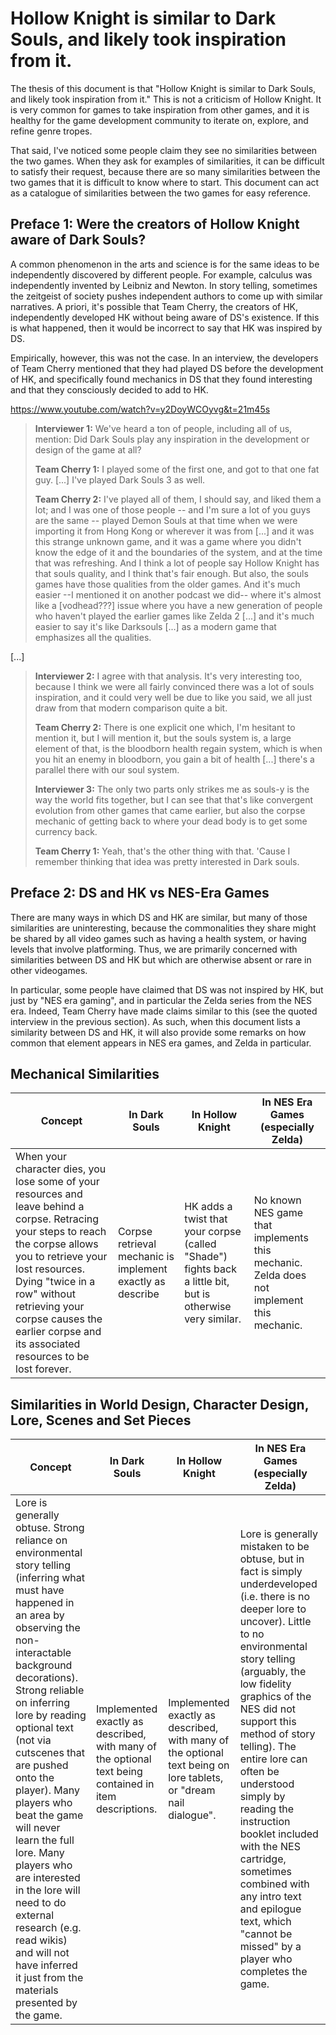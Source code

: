 # Hollow Knight is similar to Dark Souls, and likely took inspiration from it.

The thesis of this document is that "Hollow Knight is similar to Dark Souls,
and likely took inspiration from it." This is not a criticism of Hollow Knight.
It is very common for games to take inspiration from other games, and it is
healthy for the game development community to iterate on, explore, and refine
genre tropes.

That said, I've noticed some people claim they see no similarities between the
two games. When they ask for examples of similarities, it can be difficult to
satisfy their request, because there are so many similarities between the two
games that it is difficult to know where to start. This document can act as a
catalogue of similarities between the two games for easy reference.

## Preface 1: Were the creators of Hollow Knight aware of Dark Souls?

A common phenomenon in the arts and science is for the same ideas to be
independently discovered by different people. For example, calculus was
independently invented by Leibniz and Newton. In story telling, sometimes the
zeitgeist of society pushes independent authors to come up with similar
narratives. A priori, it's possible that Team Cherry, the creators of HK,
independently developed HK without being aware of DS's existence. If this is
what happened, then it would be incorrect to say that HK was inspired by DS.

Empirically, however, this was not the case. In an interview, the developers of
Team Cherry mentioned that they had played DS before the development of HK, and
specifically found mechanics in DS that they found interesting and that they
consciously decided to add to HK.

https://www.youtube.com/watch?v=y2DoyWCOyvg&t=21m45s

> **Interviewer 1:** We've heard a ton of people, including all of us, mention: Did Dark Souls play any inspiration in the development or design of the game at all?
>
> **Team Cherry 1:** I played some of the first one, and got to that one fat guy. [...] I've played Dark Souls 3 as well.
>
> **Team Cherry 2:** I've played all of them, I should say, and liked them a lot; and I was one of those people -- and I'm sure a lot of you guys are the same -- played Demon Souls at that time when we were importing it from Hong Kong or wherever it was from [...] and it was this strange unknown game, and it was a game where you didn't know the edge of it and the boundaries of the system, and at the time that was refreshing. And I think a lot of people say Hollow Knight has that souls quality, and I think that's fair enough. But also, the souls games have those qualities from the older games. And it's much easier --I mentioned it on another podcast we did-- where it's almost like a [vodhead???] issue where you have a new generation of people who haven't played the earlier games like Zelda 2 [...] and it's much easier to say it's like Darksouls [...] as a modern game that emphasizes all the qualities.

[...]

> **Interviewer 2:** I agree with that analysis. It's very interesting too, because I think we were all fairly convinced there was a lot of souls inspiration, and it could very well be due to like you said, we all just draw from that modern comparison quite a bit.
>
> **Team Cherry 2:** There is one explicit one which, I'm hesitant to mention it, but I will mention it, but the souls system is, a large element of that, is the bloodborn health regain system, which is when you hit an enemy in bloodborn, you gain a bit of health [...] there's a parallel there with our soul system.
>
> **Interviewer 3:** The only two parts only strikes me as souls-y is the way the world fits together, but I can see that that's like convergent evolution from other games that came earlier, but also the corpse mechanic of getting back to where your dead body is to get some currency back.
>
> **Team Cherry 1:** Yeah, that's the other thing with that. 'Cause I remember thinking that idea was pretty interested in Dark souls.

## Preface 2: DS and HK vs NES-Era Games

There are many ways in which DS and HK are similar, but many of those
similarities are uninteresting, because the commonalities they share might be
shared by all video games such as having a health system, or having levels that
involve platforming. Thus, we are primarily concerned with similarities between
DS and HK but which are otherwise absent or rare in other videogames.

In particular, some people have claimed that DS was not inspired by HK, but just
by "NES era gaming", and in particular the Zelda series from the NES era. Indeed,
Team Cherry have made claims similar to this (see the quoted interview in the
previous section). As such, when this document lists a similarity between DS and
HK, it will also provide some remarks on how common that element appears in NES
era games, and Zelda in particular.

## Mechanical Similarities

| Concept | In Dark Souls | In Hollow Knight | In NES Era Games (especially Zelda) |
|---------|---------------|------------------|-------------------------------------|
| When your character dies, you lose some of your resources and leave behind a corpse. Retracing your steps to reach the corpse allows you to retrieve your lost resources. Dying "twice in a row" without retrieving your corpse causes the earlier corpse and its associated resources to be lost forever. | Corpse retrieval mechanic is implement exactly as describe | HK adds a twist that your corpse (called "Shade") fights back a little bit, but is otherwise very similar. | No known NES game that implements this mechanic. Zelda does not implement this mechanic. |

## Similarities in World Design, Character Design, Lore, Scenes and Set Pieces

| Concept | In Dark Souls | In Hollow Knight | In NES Era Games (especially Zelda) |
|---------|---------------|------------------|-------------------------------------|
| Lore is generally obtuse. Strong reliance on environmental story telling (inferring what must have happened in an area by observing the non-interactable background decorations). Strong reliable on inferring lore by reading optional text (not via cutscenes that are pushed onto the player). Many players who beat the game will never learn the full lore. Many players who are interested in the lore will need to do external research (e.g. read wikis) and will not have inferred it just from the materials presented by the game. | Implemented exactly as described, with many of the optional text being contained in item descriptions. | Implemented exactly as described, with many of the optional text being on lore tablets, or "dream nail dialogue". | Lore is generally mistaken to be obtuse, but in fact is simply underdeveloped (i.e. there is no deeper lore to uncover). Little to no environmental story telling (arguably, the low fidelity graphics of the NES did not support this method of story telling). The entire lore can often be understood simply by reading the instruction booklet included with the NES cartridge, sometimes combined with any intro text and epilogue text, which "cannot be missed" by a player who completes the game. |
